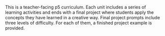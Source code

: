This is a teacher-facing p5 curriculum. Each unit includes a series of learning activities and ends with a final project where students apply the concepts they have learned in a creative way. Final project prompts include three levels of difficulty. For each of them, a finished project example is provided.
